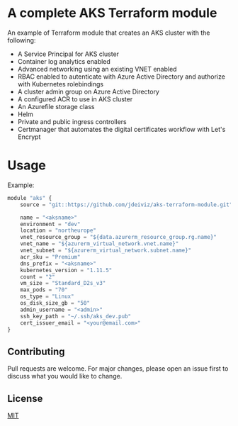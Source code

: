 # A complete AKS Terraform module

An example of Terraform module that creates an AKS cluster with the following:

- A Service Principal for AKS cluster
- Container log analytics enabled
- Advanced networking using an existing VNET enabled
- RBAC enabled to autenticate with Azure Active Directory and authorize with Kubernetes rolebindings
- A cluster admin group on Azure Active Directory
- A configured ACR to use in AKS cluster
- An Azurefile storage class
- Helm
- Private and public ingress controllers
- Certmanager that automates the digital certificates workflow with Let's Encrypt

# Usage

Example:
```javascript
module "aks" {
    source = "git::https://github.com/jdeiviz/aks-terraform-module.git"

    name = "<aksname>"
    environment = "dev"
    location = "northeurope"
    vnet_resource_group = "${data.azurerm_resource_group.rg.name}"
    vnet_name = "${azurerm_virtual_network.vnet.name}"
    vnet_subnet = "${azurerm_virtual_network.subnet.name}"
    acr_sku = "Premium"
    dns_prefix = "<aksname>"
    kubernetes_version = "1.11.5"
    count = "2"
    vm_size = "Standard_D2s_v3"
    max_pods = "70"
    os_type = "Linux"
    os_disk_size_gb = "50"
    admin_username = "<admin>"
    ssh_key_path = "~/.ssh/aks_dev.pub"
    cert_issuer_email = "<your@email.com>"
}
```

## Contributing
Pull requests are welcome. For major changes, please open an issue first to discuss what you would like to change.

## License
[MIT](https://choosealicense.com/licenses/mit/)
